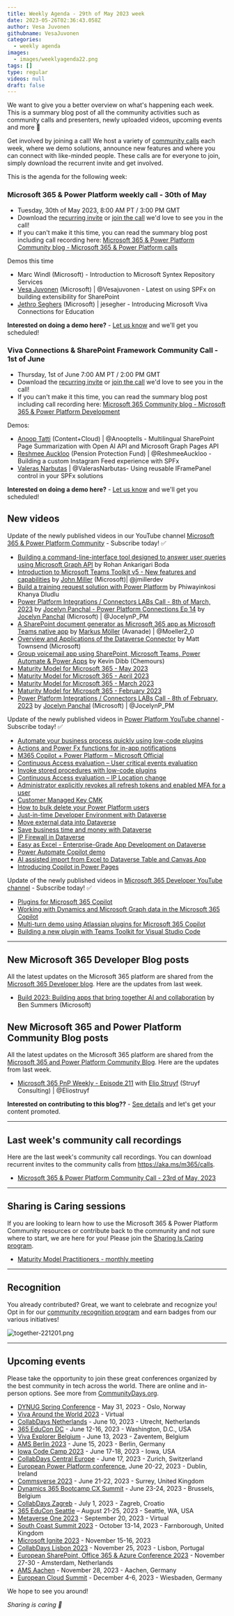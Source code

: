 ```yaml
---
title: Weekly Agenda - 29th of May 2023 week
date: 2023-05-26T02:36:43.058Z
author: Vesa Juvonen
githubname: VesaJuvonen
categories:
  - weekly agenda
images:
  - images/weeklyagenda22.png
tags: []
type: regular
videos: null
draft: false
---
```


We want to give you a better overview on what's happening each week. This is a summary blog post of all the community activities such as community calls and presenters, newly uploaded videos, upcoming events and more 🚀

Get involved by joining a call! We host a variety of [community calls](https://aka.ms/community/calls) each week, where we demo solutions, announce new features and where you can connect with like-minded people. These calls are for everyone to join, simply download the recurrent invite and get involved.

This is the agenda for the following week:

### Microsoft 365 & Power Platform weekly call - 30th of May

* Tuesday, 30th of May 2023, 8:00 AM PT / 3:00 PM GMT
* Download the [recurring invite](https://aka.ms/m365-dev-call) or [join the call](https://aka.ms/m365-dev-call-join) we'd love to see you in the call!
* If you can't make it this time, you can read the summary blog post including call recording here: [Microsoft 365 & Power Platform Community blog - Microsoft 365 & Power Platform calls](https://pnp.github.io/blog/categories/microsoft-365-platform-call/)

Demos this time

* Marc Windl (Microsoft) - Introduction to Microsoft Syntex Repository Services
* [Vesa Juvonen](https://twitter.com/vesajuvonen) (Microsoft) | @Vesajuvonen - Latest on using SPFx on building extensibility for SharePoint
* [Jethro Seghers](https://github.com/jesegher) (Microsoft) | jesegher - Introducing Microsoft Viva Connections for Education

**Interested on doing a demo here?** - [Let us know](https://aka.ms/community/request/demo) and we'll get you scheduled!

### Viva Connections & SharePoint Framework Community Call - 1st of June

* Thursday, 1st of June 7:00 AM PT / 2:00 PM GMT
* Download the [recurring invite](https://aka.ms/spdev-sig-call) or [join the call](https://aka.ms/spdev-sig-call-join) we'd love to see you in the call!
* If you can't make it this time, you can read the summary blog post including call recording here: [Microsoft 365 Community blog - Microsoft 365 & Power Platform Development](https://pnp.github.io/blog/categories/microsoft-365-and-power-platform-development-community-call/)

Demos: 

* [Anoop Tatti](https://twitter.com/anooptells) (Content+Cloud) | @Anooptells - Multilingual SharePoint Page Summarization with Open AI API and Microsoft Graph Pages API
* [Reshmee Auckloo](https://www.twitter.com/ReshmeeAuckloo) (Pension Protection Fund) | @ReshmeeAuckloo - Building a custom Instagram Feed experience with SPFx
* [Valeras Narbutas](https://twitter.com/ValerasNarbutas) | @ValerasNarbutas- Using reusable IFramePanel control in your SPFx solutions

**Interested on doing a demo here?** - [Let us know](https://aka.ms/community/request/demo) and we'll get you scheduled!

## New videos 

Update of the newly published videos in our YouTube channel [Microsoft 365 & Power Platform Community](https://www.youtube.com/channel/UC_mKdhw-V6CeCM7gTo_Iy7w) - Subscribe today! ✅

* [Building a command-line-interface tool designed to answer user queries using Microsoft Graph API](https://www.youtube.com/watch?v=bY_48_0yRu4) by Rohan Ankarigari Boda
* [Introduction to Microsoft Teams Toolkit v5 - New features and capabilities](https://www.youtube.com/watch?v=j_ixFGdNrRE) by [John Miller](https://twitter.com/jmillerdev)  (Microsoft)| @jmillerdev
* [Build a training request solution with Power Platform](https://www.youtube.com/watch?v=_zt_O2_JBDY) by Phiwayinkosi Khanya Dludlu
* [Power Platform Integrations / Connectors LABs Call - 8th of March, 2023](https://www.youtube.com/watch?v=cOlwOaAbD3s) by [Jocelyn Panchal - Power Platform Connections Ep 14](https://www.youtube.com/watch?v=zFFTeYiKFTw) by [Jocelyn Panchal](https://twitter.com/JocelynP_PM) (Microsoft) | @JocelynP_PM
* [A SharePoint document generator as Microsoft 365 app as Microsoft Teams native app](https://www.youtube.com/watch?v=1m5x55DCSNU) by [Markus Möller](https://twitter.com/Moeller2_0) (Avanade) | @Moeller2_0
* [Overview and Applications of the Dataverse Connector](https://www.youtube.com/watch?v=v-dOcyp4Bp8) by Matt Townsend (Microsoft) 
* [Group voicemail app using SharePoint, Microsoft Teams, Power Automate & Power Apps](https://www.youtube.com/watch?v=2yY3GQnzsQg) by Kevin Dibb (Chemours)
* [Maturity Model for Microsoft 365 - May 2023](https://www.youtube.com/watch?v=IqjPW4aJQIg)
* [Maturity Model for Microsoft 365 - April 2023](https://www.youtube.com/watch?v=k8clqL-_zpI)
* [Maturity Model for Microsoft 365 - March 2023](https://www.youtube.com/watch?v=81hOCBkdSog)
* [Maturity Model for Microsoft 365 - February 2023](https://www.youtube.com/watch?v=pdY88RproYg)
* [Power Platform Integrations / Connectors LABs Call - 8th of February, 2023](https://www.youtube.com/watch?v=BWNC-z4ViSg) by [Jocelyn Panchal](https://twitter.com/JocelynP_PM) (Microsoft) | @JocelynP_PM

Update of the newly published videos in [Power Platform YouTube channel](https://www.youtube.com/@mspowerplatform) - Subscribe today! ✅

* [Automate your business process quickly using low-code plugins](https://www.youtube.com/watch?v=Xtvtm69oKp4)
* [Actions and Power Fx functions for in-app notifications](https://www.youtube.com/watch?v=lhzsuNKTR8A)
* [M365 Copilot + Power Platform – Microsoft Official](https://www.youtube.com/watch?v=79BdhZBm5FY)
* [Continuous Access evaluation – User critical events evaluation](https://www.youtube.com/watch?v=miFZxDRA_Mw)
* [Invoke stored procedures with low-code plugins](https://www.youtube.com/watch?v=n9u5PAgOzjg)
* [Continuous Access evaluation – IP Location change](https://www.youtube.com/watch?v=BTE47l_426I)
* [Administrator explicitly revokes all refresh tokens and enabled MFA for a user](https://www.youtube.com/watch?v=SzwjDOxTEHo)
* [Customer Managed Key CMK](https://www.youtube.com/watch?v=GGki9kaiiUw)
* [How to bulk delete your Power Platform users](https://www.youtube.com/watch?v=qCnhN-4-oho)
* [Just-in-time Developer Environment with Dataverse](https://www.youtube.com/watch?v=ouDSYHQBTkI)
* [Move external data into Dataverse](https://www.youtube.com/watch?v=tUVoBjNL8qk)
* [Save business time and money with Dataverse](https://www.youtube.com/watch?v=ONs-po_DORg)
* [IP Firewall in Dataverse](https://www.youtube.com/watch?v=7AGkMy0Ep48)
* [Easy as Excel - Enterprise-Grade App Development on Dataverse](https://www.youtube.com/watch?v=1a49UONMjng)
* [Power Automate Copilot demo](https://www.youtube.com/watch?v=Xu-d3CuhCoc)
* [AI assisted import from Excel to Dataverse Table and Canvas App](https://www.youtube.com/watch?v=v6rkuVeE8wM)
* [Introducing Copilot in Power Pages](https://www.youtube.com/watch?v=oZvxjEoTIfU)


Update of the newly published videos in [Microsoft 365 Developer YouTube channel](https://www.youtube.com/@Microsoft365Developer) - Subscribe today! ✅

* [Plugins for Microsoft 365 Copilot](https://www.youtube.com/watch?v=kMXtwtdryKY)
* [Working with Dynamics and Microsoft Graph data in the Microsoft 365 Copilot](https://www.youtube.com/watch?v=pyOyO9JILxQ)
* [Multi-turn demo using Atlassian plugins for Microsoft 365 Copilot](https://www.youtube.com/watch?v=r-N54J7128Q)
* [Building a new plugin with Teams Toolkit for Visual Studio Code](https://www.youtube.com/watch?v=6ZNi1GDxvf0)

---

## New Microsoft 365 Developer Blog posts

All the latest updates on the Microsoft 365 platform are shared from the [Microsoft 365 Developer blog](https://devblogs.microsoft.com/microsoft365dev/). Here are the updates from last week.

* [Build 2023: Building apps that bring together AI and collaboration](https://devblogs.microsoft.com/microsoft365dev/build-2023-building-apps-that-bring-together-ai-and-collaboration/) by Ben Summers (Microsoft)



## New Microsoft 365 and Power Platform Community Blog posts

All the latest updates on the Microsoft 365 platform are shared from the [Microsoft 365 and Power Platform Community Blog](https://pnp.github.io/blog/). Here are the updates from last week.

* [Microsoft 365 PnP Weekly - Episode 211](https://pnp.github.io/blog/microsoft-365-pnp-weekly/episode-211/) with [Elio Struyf](https://twitter.com/eliostruyf) (Struyf Consulting) | @Eliostruyf

**Interested on contributing to this blog??** - [See details](https://pnp.github.io/blog/post/contribute-blog/) and let's get your content promoted.

---

## Last week's community call recordings

Here are the last week's community call recordings. You can download recurrent invites to the community calls from https://aka.ms/m365/calls.

* [Microsoft 365 & Power Platform Community Call - 23rd of May, 2023](https://pnp.github.io/blog/microsoft-365-platform-community-call/2023-05-23/)

---

## Sharing is Caring sessions

If you are looking to learn how to use the Microsoft 365 & Power Platform Community resources or contribute back to the community and not sure where to start, we are here for you! Please join the [Sharing Is Caring program](https://pnp.github.io/sharing-is-caring/).

* [Maturity Model Practitioners - monthly meeting](https://aka.ms/mm4m365/invite)

---

## Recognition

You already contributed? Great, we want to celebrate and recognize you! Opt in for our [community recognition program](https://pnp.github.io/recognitionprogram/) and earn badges from our various initiatives! 

![together-221201.png](images/community-recognization-program.png)

---

## Upcoming events

Please take the opportunity to join these great conferences organized by the best community in tech across the world. There are online and in-person options. See more from [CommunityDays.org](https://www.communitydays.org/).

* [DYNUG Spring Conference](https://www.communitydays.org/event/2023-05-31/dynug-spring-conference) - May 31, 2023 - Oslo, Norway
* [Viva Around the World 2023](https://www.communitydays.org/event/2023-06-02/viva-round-the-world-2023) - Virtual
* [CollabDays Netherlands](https://www.communitydays.org/event/2023-06-10/collabdays-netherlands-2023) - June 10, 2023 - Utrecht, Netherlands
* [365 EduCon DC](https://365educon.com/DC/) - June 12-16, 2023 - Washington, D.C., USA
* [Viva Explorer Belgium](https://www.communitydays.org/event/2023-06-13/viva-explorers-belgium) - June 13, 2023 - Zaventem, Belgium
* [AMS Berlin 2023](https://www.communitydays.org/event/2023-06-15/amsberlin-2023) - June 15, 2023 - Berlin, Germany
* [Iowa Code Camp 2023](https://www.communitydays.org/event/2023-06-17/iowa-code-camp-2023) - June 17-18, 2023 - Iowa, USA
* [CollabDays Central Europe](https://www.collabdays.org/2023-ce/) - June 17, 2023 - Zurich, Switzerland
* [European Power Platform conference](https://www.sharepointeurope.com/european-power-platform-conference/), June 20-22, 2023 - Dublin, Ireland
* [Commsverse 2023](https://www.communitydays.org/event/2023-06-21/commsverse-2023) - June 21-22, 2023 - Surrey, United Kingdom
* [Dynamics 365 Bootcamp CX Summit](https://www.communitydays.org/event/2023-06-23/dynamics-365-bootcamp-cx-summit) - June 23-24, 2023 - Brussels, Belgium
* [CollabDays Zagreb](https://www.communitydays.org/event/2023-07-01/collabdays-zagreb) - July 1, 2023 - Zagreb, Croatio
* [365 EduCon Seattle](https://365educon.com/Seattle/) – August 21-25, 2023 - Seattle, WA, USA
* [Metaverse One 2023](https://www.communitydays.org/event/2023-09-20/metaverse-one-2023) - September 20, 2023 - Virtual
* [South Coast Summit 2023](https://www.southcoastsummit.com/) - October 13-14, 2023 - Farnborough, United Kingdom
* [Microsoft Ignite 2023](https://ignite.microsoft.com/) - November 15-16, 2023
* [CollabDays Lisbon 2023](https://www.collabdays.org/2023-lisbon/) - November 25, 2023 - Lisbon, Portugal
* [European SharePoint, Office 365 & Azure Conference 2023](https://www.sharepointeurope.com/) - November 27-30 - Amsterdam, Netherlands
* [AMS Aachen](https://www.communitydays.org/event/2023-11-28/ams-aachen) - November 28, 2023 - Aachen, Germany
* [European Cloud Summit](https://www.cloudsummit.eu/) - December 4-6, 2023 - Wiesbaden, Germany

We hope to see you around!

_Sharing is caring 🧡_
